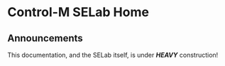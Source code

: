 # Control-M SELab Home

## Announcements

This documentation, and the SELab itself, is under ***HEAVY*** construction!

